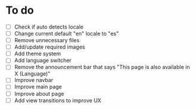 # To do

- [ ] Check if auto detects locale
- [ ] Change current default "en" locale to "es"
- [ ] Remove unnecessary files
- [ ] Add/update required images
- [ ] Add theme system
- [ ] Add language switcher
- [ ] Remove the announcement bar that says "This page is also available in X (Language)"
- [ ] Improve navbar
- [ ] Improve main page
- [ ] Improve about page
- [ ] Add view transitions to improve UX
